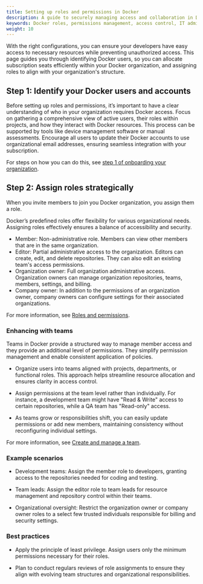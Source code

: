 ```yaml
---
title: Setting up roles and permissions in Docker
description: A guide to securely managing access and collaboration in Docker through roles and teams.
keywords: Docker roles, permissions management, access control, IT administration, team collaboration, least privilege, security, Docker teams, role-based access
weight: 10
---
```


With the right configurations, you can ensure your developers have easy access to necessary resources while preventing unauthorized access. This page guides you through identifying Docker users, so you can allocate subscription seats efficiently within your Docker organization, and assigning roles to align with your organization's structure. 

## Step 1: Identify your Docker users and accounts

Before setting up roles and permissions, it’s important to have a clear understanding of who in your organization requires Docker access. Focus on gathering a comprehensive view of active users, their roles within projects, and how they interact with Docker resources. This process can be supported by tools like device management software or manual assessments. Encourage all users to update their Docker accounts to use organizational email addresses, ensuring seamless integration with your subscription.

For steps on how you can do this, see [step 1 of onboarding your organization](/manuals/admin/organization/onboard.md).

## Step 2: Assign roles strategically

When you invite members to join you Docker organization, you assign them a role. 

Docker’s predefined roles offer flexibility for various organizational needs. Assigning roles effectively ensures a balance of accessibility and security.

- Member: Non-administrative role. Members can view other members that are in the same organization.
- Editor: Partial administrative access to the organization. Editors can create, edit, and delete repositories. They can also edit an existing team's access permissions.
- Organization owner: Full organization administrative access. Organization owners can manage organization repositories, teams, members, settings, and billing.
- Company owner: In addition to the permissions of an organization owner, company owners can configure settings for their associated organizations.

For more information, see [Roles and permissions](/manuals/enterprise/security/roles-and-permissions.md).

### Enhancing with teams

Teams in Docker provide a structured way to manage member access and they provide an additional level of permissions. They simplify permission management and enable consistent application of policies.

- Organize users into teams aligned with projects, departments, or functional roles. This approach helps streamline resource allocation and ensures clarity in access control.

- Assign permissions at the team level rather than individually. For instance, a development team might have "Read & Write" access to certain repositories, while a QA team has "Read-only" access.

- As teams grow or responsibilities shift, you can easily update permissions or add new members, maintaining consistency without reconfiguring individual settings.

For more information, see [Create and manage a team](/manuals/admin/organization/manage-a-team.md).

### Example scenarios

- Development teams: Assign the member role to developers, granting access to the repositories needed for coding and testing.

- Team leads: Assign the editor role to team leads for resource management and repository control within their teams.

- Organizational oversight: Restrict the organization owner or company owner roles to a select few trusted individuals responsible for billing and security settings.

### Best practices

- Apply the principle of least privilege. Assign users only the minimum permissions necessary for their roles.

- Plan to conduct regulars reviews of role assignments to ensure they align with evolving team structures and organizational responsibilities.
